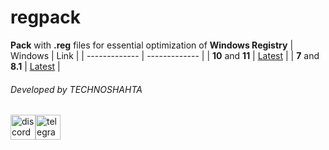 # regpack
**Pack** with **.reg** files for essential optimization of **Windows Registry**
| Windows  | Link |
| ------------- | ------------- |
| **10** and **11**  | [Latest](https://github.com/donkrage/regpack/releases/latest)  |
| **7** and **8.1**  | [Latest](https://github.com/donkrage/regpack/releases/tag/1.00)  |
###### Developed by TECHNOSHAHTA
[<img src='https://cdn.jsdelivr.net/npm/simple-icons@3.0.1/icons/discord.svg' alt='discord' height='40'>](https://discord.gg/mB6DprqmR9)[<img src='https://cdn.jsdelivr.net/npm/simple-icons@3.0.1/icons/telegram.svg' alt='telegram' height='40'>](https://t.me/TECHNOSHAHTA)
